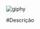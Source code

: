 
![giphy](https://user-images.githubusercontent.com/41626780/87858711-3d151500-c906-11ea-9bad-052253ac7ffa.gif)

#Descrição
